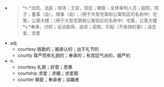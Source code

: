 - >*n.*法院，法庭；球场；王宫，宫廷；朝臣；全体审判人员；庭院，院子；董事（会），理事（会）；（用于大型宅第和公寓街区的名称中）宅第，公寓大楼；（用于大型宅第和公寓街区的名称中）宅第，公寓大楼
  >*v.*奉承，讨好；设法取得，追求；招致，引起（不愉快的事）；谈恋爱，求爱
- adj.
	- courtesy 殷勤的；被承认的；出于礼节的
	- courtly 尊严而有礼貌的；奉承的；有宫廷气派的，威严的
- n.
	- courtesy 礼貌；好意；恩惠
	- courtship 求爱；求婚；求爱期
	- courtier 朝臣；奉承者；谄媚者